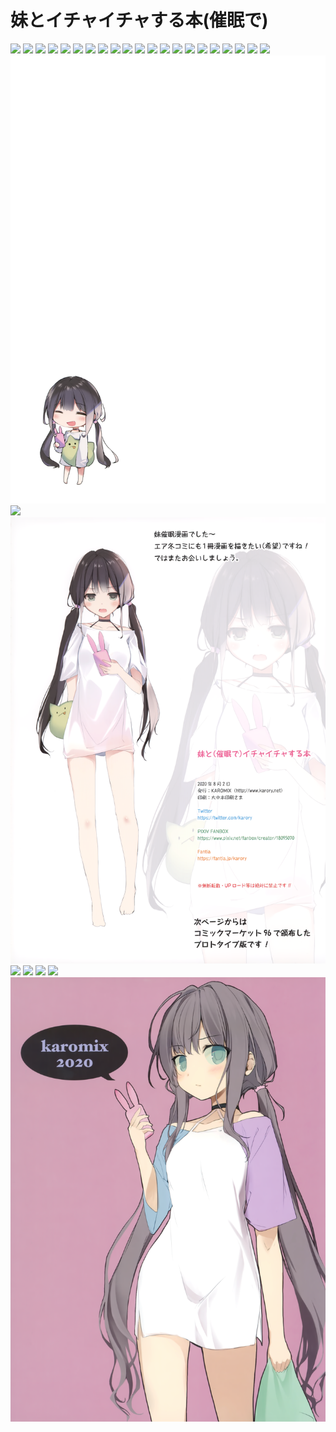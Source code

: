 # 妹とイチャイチャする本(催眠で)
![](001.png)
![](002.png)
![](003.png)
![](004.png)
![](005.png)
![](006.png)
![](007.png)
![](008.png)
![](009.png)
![](010.png)
![](011.png)
![](012.png)
![](013.png)
![](014.png)
![](015.png)
![](016.png)
![](017.png)
![](018.png)
![](019.png)
![](020.png)
![](021.png)
![](022.png)
![](023_024.png)
![](025.png)
![](026.png)
![](027.png)
![](028.png)
![](029.png)
![](030.png)

